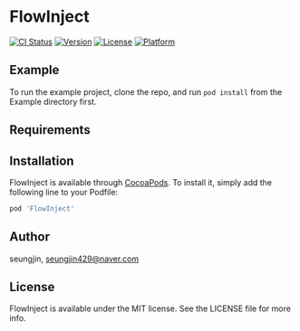 # FlowInject

[![CI Status](https://img.shields.io/travis/seungjin/FlowInject.svg?style=flat)](https://travis-ci.org/seungjin/FlowInject)
[![Version](https://img.shields.io/cocoapods/v/FlowInject.svg?style=flat)](https://cocoapods.org/pods/FlowInject)
[![License](https://img.shields.io/cocoapods/l/FlowInject.svg?style=flat)](https://cocoapods.org/pods/FlowInject)
[![Platform](https://img.shields.io/cocoapods/p/FlowInject.svg?style=flat)](https://cocoapods.org/pods/FlowInject)

## Example

To run the example project, clone the repo, and run `pod install` from the Example directory first.

## Requirements

## Installation

FlowInject is available through [CocoaPods](https://cocoapods.org). To install
it, simply add the following line to your Podfile:

```ruby
pod 'FlowInject'
```

## Author

seungjin, seungjin429@naver.com

## License

FlowInject is available under the MIT license. See the LICENSE file for more info.
